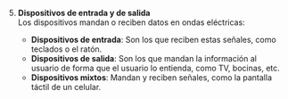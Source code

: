 5. **Dispositivos de entrada y de salida**  
   Los dispositivos mandan o reciben datos en ondas eléctricas:

   - **Dispositivos de entrada**: Son los que reciben estas señales, como teclados o el ratón.
   - **Dispositivos de salida**: Son los que mandan la información al usuario de forma que el usuario lo entienda, como TV, bocinas, etc.
   - **Dispositivos mixtos**: Mandan y reciben señales, como la pantalla táctil de un celular.